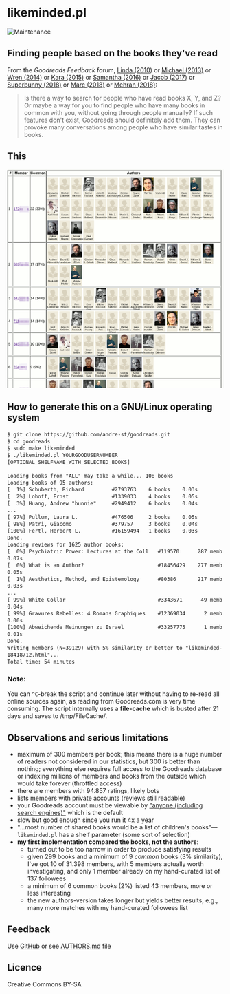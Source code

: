 # likeminded.pl

![Maintenance](https://img.shields.io/maintenance/yes/2018.svg)


## Finding people based on the books they've read

From the _Goodreads Feedback_ forum, 
[Linda (2010)](https://www.goodreads.com/topic/show/298531-is-there-an-option-to-do-a-general-search-for-people-with-similar-readin)
or [Michael (2013)](https://www.goodreads.com/topic/show/1619830-finding-friends-using-compare-books)
or [Wren (2014)](https://www.goodreads.com/topic/show/1790589-what-if-there-was-a-recommended-friends-feature) 
or [Kara (2015)](https://www.goodreads.com/topic/show/17019858-compare-books-suggestion)
or [Samantha (2016)](https://www.goodreads.com/topic/show/18167287-users-like-you-feature-suggestion)
or [Jacob (2017)](https://www.goodreads.com/topic/show/18433578-find-me-a-friend-with-same-taste-for-books)
or [Superbunny (2018)](https://www.goodreads.com/topic/show/19361289-searching-others-with-similar-taste-to-mine)
or [Marc (2018)](https://www.goodreads.com/topic/show/19252693-new-suggestion-to-find-like-minded-people)
or [Mehran (2018)](https://www.goodreads.com/topic/show/19397936-finding-people-based-on-the-books-they-ve-read):
> Is there a way to search for people who have read books X, Y, and Z? Or maybe
> a way for you to find people who have many books in common with you, without
> going through people manually? If such features don't exist, Goodreads should
> definitely add them. They can provoke many conversations among people who have
> similar tastes in books. 



## This

![Screenshot](likeminded.png?raw=true "Screenshot")



## How to generate this on a GNU/Linux operating system

```
$ git clone https://github.com/andre-st/goodreads.git
$ cd goodreads
$ sudo make likeminded
$ ./likeminded.pl YOURGOODUSERNUMBER [OPTIONAL_SHELFNAME_WITH_SELECTED_BOOKS]

Loading books from "ALL" may take a while... 108 books
Loading books of 95 authors:
[  1%] Schuberth, Richard         #2793763    6 books    0.03s
[  2%] Lohoff, Ernst              #1339033    4 books    0.05s
[  3%] Huang, Andrew "bunnie"     #2949412    6 books    0.04s
...
[ 97%] Pullum, Laura L.           #476506     2 books    0.05s
[ 98%] Patri, Giacomo             #379757     3 books    0.04s
[100%] Fertl, Herbert L.          #16159494   1 books    0.03s
Done.
Loading reviews for 1625 author books:
[  0%] Psychiatric Power: Lectures at the Coll   #119570      287 memb    0.07s
[  0%] What is an Author?                        #18456429    277 memb    0.05s
[  1%] Aesthetics, Method, and Epistemology      #80386       217 memb    0.03s
...
[ 99%] White Collar                              #3343671      49 memb    0.04s
[ 99%] Gravures Rebelles: 4 Romans Graphiques    #12369034      2 memb    0.00s
[100%] Abweichende Meinungen zu Israel           #33257775      1 memb    0.01s
Done.
Writing members (N=39129) with 5% similarity or better to "likeminded-18418712.html"...
Total time: 54 minutes
```


### Note:

You can `^C`-break the script and continue later without having to re-read all
online sources again, as reading from Goodreads.com is very time consuming.
The script internally uses a **file-cache** which is busted after 21 days
and saves to /tmp/FileCache/.



## Observations and serious limitations

- maximum of 300 members per book; this means there is a huge number of readers 
  not considered in our statistics, but 300 is better than nothing; everything else
  requires full access to the Goodreads database or indexing millions of members 
  and books from the outside which would take forever (throttled access)
- there are members with 94.857 ratings, likely bots
- lists members with private accounts (reviews still readable)
- your Goodreads account must be viewable by 
  ["anyone (including search engines)"](https://www.goodreads.com/user/edit?tab=settings) 
  which is the default
- slow but good enough since you run it 4x a year
- "...most number of shared books would be a list of children's books"—`likeminded.pl` has a shelf parameter (some sort of selection)
- **my first implementation compared the books, not the authors**:
	- turned out to be too narrow in order to produce satisfying results
	- given 299 books and a minimum of 9 _common_ books (3% similarity), 
	  I've got 10 of 31.398 members,
	  with 5 members actually worth investigating, 
	  and only 1 member already on my hand-curated list of 137 followees
	- a minimum of 6 common books (2%) listed 43 members, more or less interesting
	- the new authors-version takes longer but yields better results, e.g.,
	  many more matches with my hand-curated followees list



## Feedback

Use [GitHub](https://github.com/andre-st/goodreads/issues) or see [AUTHORS.md](AUTHORS.md) file


## Licence

Creative Commons BY-SA
